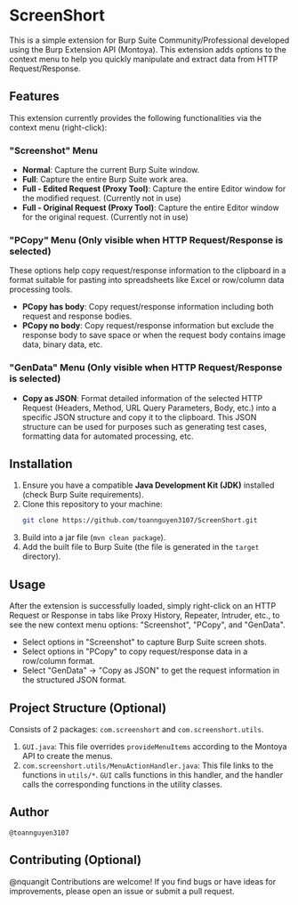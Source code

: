 # ScreenShort

This is a simple extension for Burp Suite Community/Professional developed using the Burp Extension API (Montoya). This extension adds options to the context menu to help you quickly manipulate and extract data from HTTP Request/Response.

## Features

This extension currently provides the following functionalities via the context menu (right-click):

### "Screenshot" Menu

*   **Normal**: Capture the current Burp Suite window.
*   **Full**: Capture the entire Burp Suite work area.
*   **Full - Edited Request (Proxy Tool)**: Capture the entire Editor window for the modified request. (Currently not in use)
*   **Full - Original Request (Proxy Tool)**: Capture the entire Editor window for the original request. (Currently not in use)

### "PCopy" Menu (Only visible when HTTP Request/Response is selected)

These options help copy request/response information to the clipboard in a format suitable for pasting into spreadsheets like Excel or row/column data processing tools.

*   **PCopy has body**: Copy request/response information including both request and response bodies.
*   **PCopy no body**: Copy request/response information but exclude the response body to save space or when the request body contains image data, binary data, etc.

### "GenData" Menu (Only visible when HTTP Request/Response is selected)

*   **Copy as JSON**: Format detailed information of the selected HTTP Request (Headers, Method, URL Query Parameters, Body, etc.) into a specific JSON structure and copy it to the clipboard. This JSON structure can be used for purposes such as generating test cases, formatting data for automated processing, etc.

## Installation

1.  Ensure you have a compatible **Java Development Kit (JDK)** installed (check Burp Suite requirements).
2.  Clone this repository to your machine:
    ```bash
    git clone https://github.com/toannguyen3107/ScreenShort.git
    ```
4. Build into a jar file (`mvn clean package`).
5. Add the built file to Burp Suite (the file is generated in the `target` directory).

## Usage

After the extension is successfully loaded, simply right-click on an HTTP Request or Response in tabs like Proxy History, Repeater, Intruder, etc., to see the new context menu options: "Screenshot", "PCopy", and "GenData".

*   Select options in "Screenshot" to capture Burp Suite screen shots.
*   Select options in "PCopy" to copy request/response data in a row/column format.
*   Select "GenData" -> "Copy as JSON" to get the request information in the structured JSON format.

## Project Structure (Optional)

Consists of 2 packages: `com.screenshort` and `com.screenshort.utils`.
1. `GUI.java`: This file overrides `provideMenuItems` according to the Montoya API to create the menus.
2. `com.screenshort.utils/MenuActionHandler.java`: This file links to the functions in `utils/*`. `GUI` calls functions in this handler, and the handler calls the corresponding functions in the utility classes.

## Author

`@toannguyen3107`

## Contributing (Optional)
@nquangit
Contributions are welcome! If you find bugs or have ideas for improvements, please open an issue or submit a pull request.

